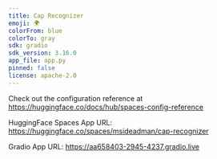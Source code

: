 ```yaml
---
title: Cap Recognizer
emoji: 🌍
colorFrom: blue
colorTo: gray
sdk: gradio
sdk_version: 3.16.0
app_file: app.py
pinned: false
license: apache-2.0
---
```


Check out the configuration reference at https://huggingface.co/docs/hub/spaces-config-reference <br/>

HuggingFace Spaces App URL: https://huggingface.co/spaces/msideadman/cap-recognizer

Gradio App URL: https://aa658403-2945-4237.gradio.live